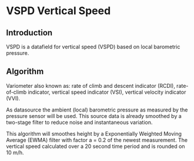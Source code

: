 # VSPD Vertical Speed

## Introduction
VSPD is a datafield for vertical speed (VSPD) based on local barometric pressure.

## Algorithm

Variometer also known as: rate of climb and descent indicator (RCDI), rate-of-climb indicator, vertical speed indicator (VSI), vertical velocity indicator (VVI).
	
As datasource the ambient (local) barometric pressure as measured by the pressure sensor will be used. 
This source data is already smoothed by a two-stage filter to reduce noise and instantaneous variation.
    
This algorithm will smoothes height by a Exponentially Weighted Moving Average (EWMA) filter with factor a = 0.2 of the newest measurement.
The vertical speed calculated over a 20 second time period and is rounded on 10 m/h.


